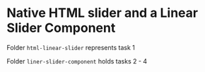 # Native HTML slider and a Linear Slider Component

Folder `html-linear-slider` represents task 1 

Folder `liner-slider-component` holds tasks 2 - 4
